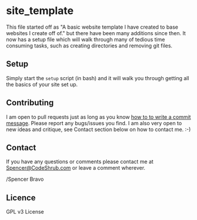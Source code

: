site_template
=============

This file started off as "A basic website template I have created to base websites I create off of." but there have been many additions since then. It now has a setup file which will walk through many of tedious time consuming tasks, such as creating directories and removing git files.

## Setup

Simply start the `setup` script (in bash) and it will walk you through getting all the basics of your site set up.

## Contributing

I am open to pull requests just as long as you know <a href="http://tbaggery.com/2008/04/19/a-note-about-git-commit-messages.html" target= "_blank">how to to write a commit message</a>.
Please report any bugs/issues you find. I am also very open to new ideas and
critique, see Contact section below on how to contact me. :-)

## Contact

If you have any questions or comments please contact me at <a title="Spencer@codeshrub.com" href="mailto:Spencer@codeshrub.com">Spencer@CodeShrub.com</a> or leave a comment wherever.

/Spencer Bravo

## Licence

GPL v3 License
